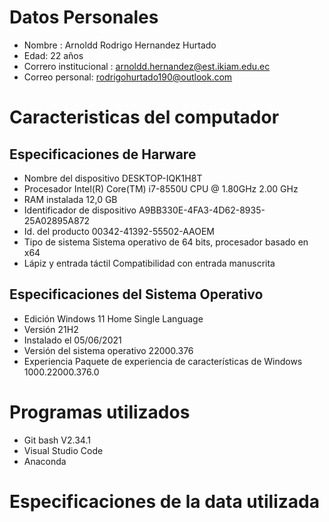 # Datos Personales
- Nombre : Arnoldd Rodrigo Hernandez Hurtado
- Edad: 22 años
- Correro institucional : arnoldd.hernandez@est.ikiam.edu.ec
- Correo personal: rodrigohurtado190@outlook.com
# Caracteristicas del computador 
## Especificaciones de Harware
- Nombre del dispositivo	DESKTOP-IQK1H8T
- Procesador	Intel(R) Core(TM) i7-8550U CPU @ 1.80GHz   2.00 GHz
- RAM instalada	12,0 GB
- Identificador de dispositivo	A9BB330E-4FA3-4D62-8935-25A02895A872
- Id. del producto	00342-41392-55502-AAOEM
- Tipo de sistema	Sistema operativo de 64 bits, procesador basado en x64
- Lápiz y entrada táctil	Compatibilidad con entrada manuscrita
## Especificaciones del Sistema Operativo
- Edición	Windows 11 Home Single Language
- Versión	21H2
- Instalado el	‎05/‎06/‎2021
- Versión del sistema operativo	22000.376
- Experiencia	Paquete de experiencia de características de Windows 1000.22000.376.0
# Programas utilizados 
- Git bash V2.34.1
- Visual Studio Code 
- Anaconda 
# Especificaciones de la data utilizada
